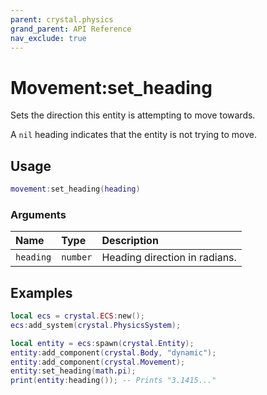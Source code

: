 ```yaml
---
parent: crystal.physics
grand_parent: API Reference
nav_exclude: true
---
```


# Movement:set_heading

Sets the direction this entity is attempting to move towards.

A `nil` heading indicates that the entity is not trying to move.

## Usage

```lua
movement:set_heading(heading)
```

### Arguments

| Name      | Type     | Description                   |
| :-------- | :------- | :---------------------------- |
| `heading` | `number` | Heading direction in radians. |

## Examples

```lua
local ecs = crystal.ECS:new();
ecs:add_system(crystal.PhysicsSystem);

local entity = ecs:spawn(crystal.Entity);
entity:add_component(crystal.Body, "dynamic");
entity:add_component(crystal.Movement);
entity:set_heading(math.pi);
print(entity:heading()); -- Prints "3.1415..."
```

